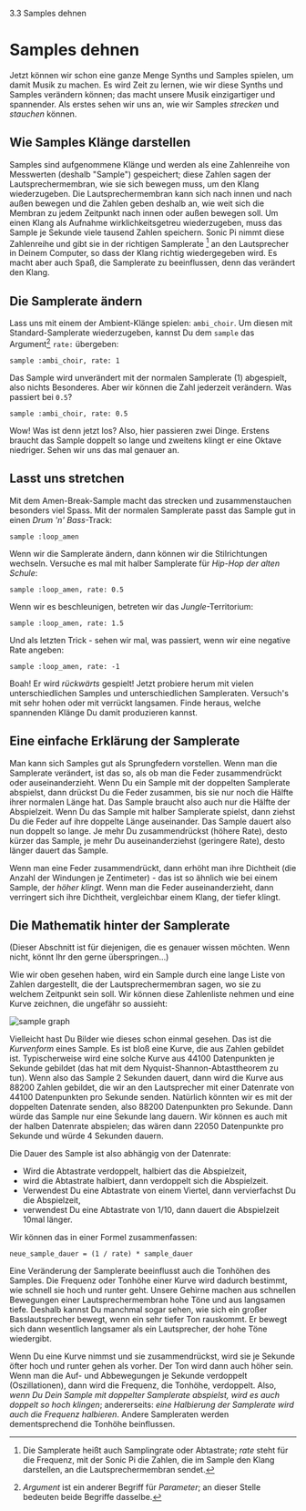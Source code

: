 3.3 Samples dehnen

# Samples dehnen

Jetzt können wir schon eine ganze Menge Synths und Samples spielen, um 
damit Musik zu machen. Es wird Zeit zu lernen, wie wir diese Synths und 
Samples verändern können; das macht unsere Musik einzigartiger und 
spannender. Als erstes sehen wir uns an, wie wir Samples *strecken* und 
*stauchen* können.

## Wie Samples Klänge darstellen

Samples sind aufgenommene Klänge und werden als eine Zahlenreihe von
Messwerten (deshalb "Sample") gespeichert; diese Zahlen sagen der
Lautsprechermembran, wie sie sich bewegen muss, um den Klang
wiederzugeben. Die Lautsprechermembran kann sich nach innen und nach
außen bewegen und die Zahlen geben deshalb an, wie weit sich die
Membran zu jedem Zeitpunkt nach innen oder außen bewegen soll.
Um einen Klang als Aufnahme wirklichkeitsgetreu wiederzugeben,
muss das Sample je Sekunde viele tausend Zahlen speichern. Sonic Pi
nimmt diese Zahlenreihe und gibt sie in der richtigen Samplerate
[^7] an den Lautsprecher in Deinem Computer, so dass der Klang richtig
wiedergegeben wird. Es macht aber auch Spaß, die Samplerate zu
beeinflussen, denn das verändert den Klang.

## Die Samplerate ändern

Lass uns mit einem der Ambient-Klänge spielen: `ambi_choir`. Um diesen 
mit Standard-Samplerate wiederzugeben, kannst Du dem `sample` das 
Argument[^8] `rate:` übergeben:

```
sample :ambi_choir, rate: 1
```

Das Sample wird unverändert mit der normalen Samplerate (1) abgespielt,
also nichts Besonderes. Aber wir können die Zahl jederzeit verändern.
Was passiert bei `0.5`?

```
sample :ambi_choir, rate: 0.5
```

Wow! Was ist denn jetzt los? Also, hier passieren zwei Dinge. Erstens 
braucht das Sample doppelt so lange und zweitens klingt er eine Oktave 
niedriger. Sehen wir uns das mal genauer an.

## Lasst uns stretchen

Mit dem Amen-Break-Sample macht das strecken und zusammenstauchen 
besonders viel Spass. Mit der normalen Samplerate passt das Sample
gut in einen *Drum 'n' Bass*-Track:

```
sample :loop_amen
```

Wenn wir die Samplerate ändern, dann können wir die Stilrichtungen 
wechseln. Versuche es mal mit halber Samplerate für *Hip-Hop der alten 
Schule*:

```
sample :loop_amen, rate: 0.5
```

Wenn wir es beschleunigen, betreten wir das *Jungle*-Territorium:

```
sample :loop_amen, rate: 1.5
```

Und als letzten Trick - sehen wir mal, was passiert, wenn wir eine 
negative Rate angeben:

```
sample :loop_amen, rate: -1
```

Boah! Er wird *rückwärts* gespielt! Jetzt probiere herum mit vielen 
unterschiedlichen Samples und unterschiedlichen Sampleraten. Versuch's 
mit sehr hohen oder mit verrückt langsamen. Finde heraus, welche 
spannenden Klänge Du damit produzieren kannst.

## Eine einfache Erklärung der Samplerate

Man kann sich Samples gut als Sprungfedern vorstellen. Wenn man die 
Samplerate verändert, ist das so, als ob man die Feder zusammendrückt 
oder auseinanderzieht. Wenn Du ein Sample mit der doppelten Samplerate 
abspielst, dann drückst Du die Feder zusammen, bis sie nur noch die 
Hälfte ihrer normalen Länge hat. Das Sample braucht also auch nur die 
Hälfte der Abspielzeit. Wenn Du das Sample mit halber Samplerate 
spielst, dann ziehst Du die Feder auf ihre doppelte Länge auseinander. 
Das Sample dauert also nun doppelt so lange. Je mehr Du zusammendrückst 
(höhere Rate), desto kürzer das Sample, je mehr Du auseinanderziehst 
(geringere Rate), desto länger dauert das Sample.

Wenn man eine Feder zusammendrückt, dann erhöht man ihre Dichtheit (die 
Anzahl der Windungen je Zentimeter) - das ist so ähnlich wie bei einem 
Sample, der *höher klingt*. Wenn man die Feder auseinanderzieht, dann 
verringert sich ihre Dichtheit, vergleichbar einem Klang, der tiefer 
klingt.

## Die Mathematik hinter der Samplerate

(Dieser Abschnitt ist für diejenigen, die es genauer wissen möchten. 
Wenn nicht, könnt Ihr den gerne überspringen...)

Wie wir oben gesehen haben, wird ein Sample durch eine lange Liste von 
Zahlen dargestellt, die der Lautsprechermembran sagen, wo sie zu welchem 
Zeitpunkt sein soll. Wir können diese Zahlenliste nehmen und eine Kurve 
zeichnen, die ungefähr so aussieht:

![sample graph](../images/tutorial/sample.png)

Vielleicht hast Du Bilder wie dieses schon einmal gesehen. Das ist die 
*Kurvenform* eines Sample. Es ist bloß eine Kurve, die aus Zahlen 
gebildet ist. Typischerweise wird eine solche Kurve aus 44100 
Datenpunkten je Sekunde gebildet (das hat mit dem 
Nyquist-Shannon-Abtasttheorem zu tun). Wenn also das Sample 2 Sekunden 
dauert, dann wird die Kurve aus 88200 Zahlen gebildet, die wir an den 
Lautsprecher mit einer Datenrate von 44100 Datenpunkten pro Sekunde 
senden. Natürlich könnten wir es mit der doppelten Datenrate senden, 
also 88200 Datenpunkten pro Sekunde. Dann würde das Sample nur eine 
Sekunde lang dauern. Wir können es auch mit der halben Datenrate 
abspielen; das wären dann 22050 Datenpunkte pro Sekunde und würde 4 
Sekunden dauern.

Die Dauer des Sample ist also abhängig von der Datenrate:

* Wird die Abtastrate verdoppelt, halbiert das die Abspielzeit,
* wird die Abtastrate halbiert, dann verdoppelt sich die Abspielzeit.
* Verwendest Du eine Abtastrate von einem Viertel, dann vervierfachst Du die Abspielzeit,
* verwendest Du eine Abtastrate von 1/10, dann dauert die Abspielzeit 10mal länger.

Wir können das in einer Formel zusammenfassen:

```
neue_sample_dauer = (1 / rate) * sample_dauer
```

Eine Veränderung der Samplerate beeinflusst auch die Tonhöhen des
Samples. Die Frequenz oder Tonhöhe einer Kurve wird dadurch 
bestimmt, wie schnell sie hoch und runter geht. Unsere Gehirne machen 
aus schnellen Bewegungen einer Lautsprechermembran hohe Töne und aus 
langsamen tiefe. Deshalb kannst Du manchmal sogar sehen, wie sich ein 
großer Basslautsprecher bewegt, wenn ein sehr tiefer Ton rauskommt. Er 
bewegt sich dann wesentlich langsamer als ein Lautsprecher, der hohe 
Töne wiedergibt.

Wenn Du eine Kurve nimmst und sie zusammendrückst, wird sie je 
Sekunde öfter hoch und runter gehen als vorher. Der Ton wird dann auch 
höher sein. Wenn man die Auf- und Abbewegungen je Sekunde verdoppelt 
(Oszillationen), dann wird die Frequenz, die Tonhöhe, verdoppelt. Also, 
*wenn Du Dein Sample mit doppelter Samplerate abspielst, wird es 
auch doppelt so hoch klingen*; andererseits: *eine Halbierung der 
Samplerate wird auch die Frequenz halbieren*. Andere Sampleraten werden 
dementsprechend die Tonhöhe beinflussen.

[^7]: Die Samplerate heißt auch Samplingrate oder Abtastrate; *rate* 
    steht für die Frequenz, mit der Sonic Pi die Zahlen, die im Sample
    den Klang darstellen, an die Lautsprechermembran sendet.

[^8]: *Argument* ist ein anderer Begriff für *Parameter*; an dieser 
    Stelle bedeuten beide Begriffe dasselbe.
